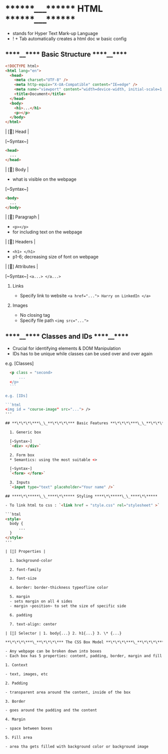 # \***\*\*\*\*\***\_\_\_\***\*\*\*\*\*** HTML \***\*\*\*\*\***\_\_\_\***\*\*\*\*\***

- stands for Hyper Text Mark-up Language
- ! + Tab automatically creates a html doc w basic config

## **\*\*\*\***\_\_**\*\*\*\*** Basic Structure **\*\*\*\***\_\_**\*\*\*\***

```html
<!DOCTYPE html>
<html lang="en">
  <head>
    <meta charset="UTF-8" />
    <meta http-equiv="X-UA-Compatible" content="IE=edge" />
    <meta name="viewport" content="width=device-width, initial-scale=1.0" />
    <title>Document</title>
  </head>
  <body>
    <h1>...</h1>
    <p></p>
  </body>
</html>
```

| [🌟] Head |

[~Syntax~]

```html
<head>
  ...
</head>
```

| [🌟] Body |

- what is visible on the webpage

[~Syntax~]

```html
<body>
  ...
</body>
```

| [🌟] Paragraph |

- `<p></p>`
- for including text on the webpage

| [🌟] Headers |

- `<h1> </h1>`
- p1-6; decreasing size of font on webpage

| [🌟] Attributes |

[~Syntax~]
`<a...> </a...>`

1. Links

   - Specify link to website
     `<a href="..."> Harry on LinkedIn </a>`

2. Images

   - No closing tag
   - Specify file path
     `<img src="...">`

## **\*\*\*\***\_\_**\*\*\*\*** Classes and IDs **\*\*\*\***\_\_**\*\*\*\***

- Crucial for identifying elements & DOM Manipulation
- IDs has to be unique while classes can be used over and over again

e.g. [Classes]

````html
  <p class = "second>
      ...
  </p>
  ```

e.g. [IDs]

```html
<img id = "course-image" src="..."> />
'''

## **\*\*\*\***\_\_**\*\*\*\*** Basic Features **\*\*\*\***\_\_**\*\*\*\***

  1. Generic box

  [~Syntax~]
  `<div> </div>`

  2. Form box
  * Semantics: using the most suitable <>

  [~Syntax~]
  `<form> </form>`

  3. Inputs
  `<input type="text" placeholder="Your name" />`

## ****\*\*****\_\_****\*\***** Styling ****\*\*****\_\_****\*\*****

- To link html to css : `<link href = "style.css" rel="stylesheet" >`

```html
<style>
  body {
      ...
  }
</style>
'''

| [🌟] Properties |

  1. background-color

  2. font-family

  3. font-size

  4. border: border-thickness typeofline color

  5. margin
  - sets margin on all 4 sides
  - margin ~position~ to set the size of specific side

  6. padding

  7. text-align: center

| [🌟] Selector | 1. body{...} 2. h1{...} 3. \* {...}

**\*\*\*\***\_**\*\*\*\*** The CSS Box Model **\*\*\*\***\_**\*\*\*\***

- Any webpage can be broken down into boxes
- Each box has 5 properties: content, padding, border, margin and fill area

1. Context

- text, images, etc

2. Padding

- transparent area around the content, inside of the box

3. Border

- goes around the padding and the content

4. Margin

- space between boxes

5. Fill area

- area tha gets filled with background color or background image
````
